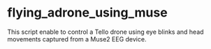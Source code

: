# flying_adrone_using_muse
This script enable to control a Tello drone using eye blinks and head movements captured from a Muse2 EEG device.
